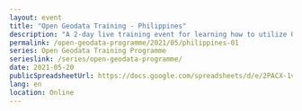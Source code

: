 ```yaml
---
layout: event
title: "Open Geodata Training - Philippines"
description: "A 2-day live training event for learning how to utilize QGIS, OpenStreetMap, and Meta's High Resolution Settlement Layer for public health and disaster response."
permalink: /open-geodata-programme/2021/05/philippines-01
series: Open Geodata Training Programme
serieslink: /series/open-geodata-programme/
date: 2021-05-20
publicSpreadsheetUrl: https://docs.google.com/spreadsheets/d/e/2PACX-1vTHSTAQWaY31tCpA_3cRZ7NXXxLpP7ld6TfAPJpqx0AaF_XieqkwUkeEVPo6tvrae4rlkEJTzim2giK/pub?output=csv
lang: en
location: Online
---
```

